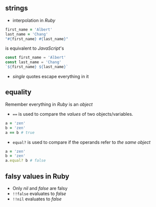 ## strings
- interpolation in *Ruby*
```ruby
first_name = 'Albert'
last_name = 'Chang'
"#{first_name} #{last_name}"
```
is equivalent to *JavaScript*'s
```js
const first_name = 'Albert'
const last_name = 'Chang'
`${first_name} ${last_name}`
```
- *single* quotes escape everything in it

## equality
Remember everything in *Ruby* is an *object*
- `==` is used to compare the *values* of two objects/variables.
```ruby
a = 'zen'
b = 'zen'
a == b # true
``` 
- `equal?` is used to compare if the operands refer to *the same object*
```ruby
a = 'zen'
b = 'zen'
a.equal? b # false
```

## falsy values in Ruby
- Only *nil* and *false* are falsy
- `!!false` evaluates to *false*
- `!!nil` evaluates to *false*

